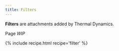 ```yaml
--- 
title: Filters 
--- 
```



**Filters** are attachments added by Thermal Dynamics. 

Page *WIP*

{% include recipe.html recipe='filter' %}